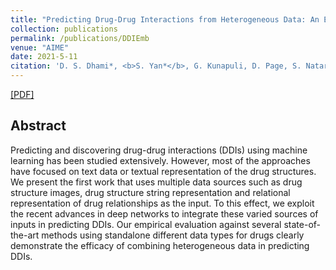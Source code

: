 ```yaml
---
title: "Predicting Drug-Drug Interactions from Heterogeneous Data: An Embedding Approach"
collection: publications
permalink: /publications/DDIEmb
venue: "AIME"
date: 2021-5-11
citation: 'D. S. Dhami*, <b>S. Yan*</b>, G. Kunapuli, D. Page, S. Natarajan. <i>19th International Conference in Artificial Intelligence in Medicine (AIME) 2021</i>. (*=equal contribution)'
---
```


[[PDF]](https://Dtrycode.github.io/files/AIME21_DDI.pdf)

## Abstract
Predicting and discovering drug-drug interactions (DDIs) using machine learning has been studied extensively. However, most of the approaches have focused on text data or textual representation of the drug structures. We present the first work that uses multiple data sources such as drug structure images, drug structure string representation and relational representation of drug relationships as the input. To this effect, we exploit the recent advances in deep networks to integrate these varied sources of inputs in predicting DDIs. Our empirical evaluation against several state-of-the-art methods using standalone different data types for drugs clearly demonstrate the efficacy of combining heterogeneous data in predicting DDIs.
